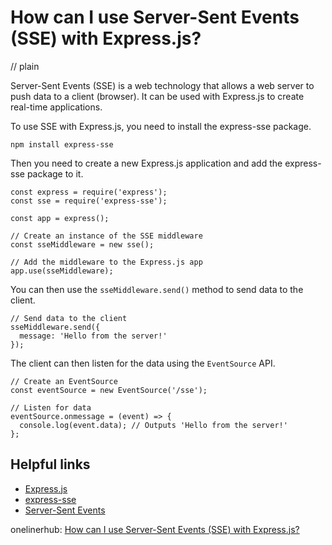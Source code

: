 # How can I use Server-Sent Events (SSE) with Express.js?
// plain

Server-Sent Events (SSE) is a web technology that allows a web server to push data to a client (browser). It can be used with Express.js to create real-time applications.

To use SSE with Express.js, you need to install the express-sse package.

```
npm install express-sse
```

Then you need to create a new Express.js application and add the express-sse package to it.

```
const express = require('express');
const sse = require('express-sse');

const app = express();

// Create an instance of the SSE middleware
const sseMiddleware = new sse();

// Add the middleware to the Express.js app
app.use(sseMiddleware);
```

You can then use the `sseMiddleware.send()` method to send data to the client.

```
// Send data to the client
sseMiddleware.send({
  message: 'Hello from the server!'
});
```

The client can then listen for the data using the `EventSource` API.

```
// Create an EventSource
const eventSource = new EventSource('/sse');

// Listen for data
eventSource.onmessage = (event) => {
  console.log(event.data); // Outputs 'Hello from the server!'
};
```

## Helpful links

- [Express.js](https://expressjs.com/)
- [express-sse](https://www.npmjs.com/package/express-sse)
- [Server-Sent Events](https://developer.mozilla.org/en-US/docs/Web/API/Server-sent_events)

onelinerhub: [How can I use Server-Sent Events (SSE) with Express.js?](https://onelinerhub.com/expressjs/how-can-i-use-server-sent-events--sse--with-express-js)
